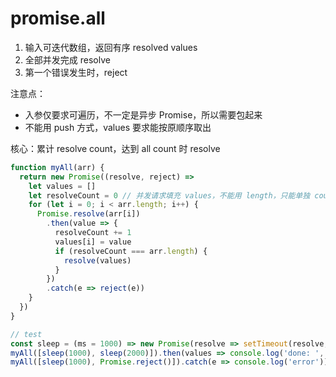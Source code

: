 # promise.all

1. 输入可迭代数组，返回有序 resolved values
2. 全部并发完成 resolve
3. 第一个错误发生时，reject

注意点：
- 入参仅要求可遍历，不一定是异步 Promise，所以需要包起来
- 不能用 push 方式，values 要求能按原顺序取出

核心：累计 resolve count，达到 all count 时 resolve

```js
function myAll(arr) {
  return new Promise((resolve, reject) => 
    let values = []
    let resolveCount = 0 // 并发请求填充 values，不能用 length，只能单独 count
    for (let i = 0; i < arr.length; i++) {
      Promise.resolve(arr[i])
        .then(value => {
          resolveCount += 1
          values[i] = value
          if (resolveCount === arr.length) {
            resolve(values)
          }
        })
        .catch(e => reject(e))
    }
  })
}

// test
const sleep = (ms = 1000) => new Promise(resolve => setTimeout(resolve, ms))
myAll([sleep(1000), sleep(2000)]).then(values => console.log('done: ', values))
myAll([sleep(1000), Promise.reject()]).catch(e => console.log('error'))
```
